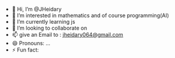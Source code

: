 - 👋 Hi, I’m @JHeidary
- 👀 I’m interested in mathematics and of course programming(AI)
- 🌱 I’m currently learning js
- 💞️ I’m looking to collaborate on 
- 📫 give an Email to : jheidary064@gmail.com
- 😄 Pronouns: ...
- ⚡ Fun fact: 

<!---
JHeidary/JHeidary is a ✨ special ✨ repository because its `README.md` (this file) appears on your GitHub profile.
You can click the Preview link to take a look at your changes.
--->
